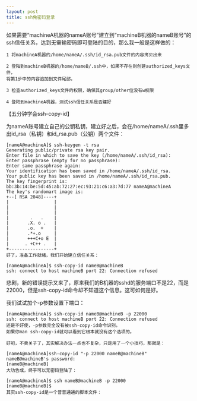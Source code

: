 ```yaml
---
layout: post
title: ssh免密码登录
---
```


如果需要“machineA机器的nameA账号”建立到“machineB机器的nameB账号”的ssh信任关系，达到无需输密码即可登陆的目的，那么我一般是这样做的：

```
1 将machineA机器的/home/nameA/.ssh/id_rsa.pub文件的内容拷贝出来

2 登陆到machineB机器的/home/nameB/.ssh中，如果不存在则创建authorized_keys文件，
将第1步中的内容追加到文件尾部。

3 检查authorized_keys文件的权限，确保其group/other位没有w权限

4 登陆到machineA机器，测试ssh信任关系是否建好
```
【五分钟学会ssh-copy-id】

为nameA账号建立自己的公钥私钥，建立好之后，会在/home/nameA/.ssh里多出id_rsa（私钥）和id_rsa.pub（公钥）两个文件：

```
[nameA@machineA]$ ssh-keygen -t rsa
Generating public/private rsa key pair.
Enter file in which to save the key (/home/nameA/.ssh/id_rsa): 
Enter passphrase (empty for no passphrase): 
Enter same passphrase again: 
Your identification has been saved in /home/nameA/.ssh/id_rsa.
Your public key has been saved in /home/nameA/.ssh/id_rsa.pub.
The key fingerprint is:
bb:3b:14:be:5d:45:ab:72:27:ec:93:21:c6:a3:7d:77 nameA@machineA
The key's randomart image is:
+--[ RSA 2048]----+
|                 |
|                 |
|                 |
|        .   .    |
|       .X. o .   |
|       .o.  +    |
|       .*+.o     |
|       +++C+o E  |
|      . +C++ .   |
+-----------------+
好了，准备工作就绪，我们开始建立信任关系：
```

```
[nameA@machineA]$ ssh-copy-id nameB@machineB
ssh: connect to host machineB port 22: Connection refused
```
悲剧，新的错误提示又来了，原来我们的B机器的sshd的服务端口不是22，而是22000，但是ssh-copy-id命令却不知道这个信息。这可如何是好。

我们试试加个-p参数设置下端口：

```
[nameA@machineA]$ ssh-copy-id nameB@machineB -p 22000
ssh: connect to host machineB port 22: Connection refused
还是不好使，-p参数完全没有被ssh-copy-id命令识别。
如果你man ssh-copy-id就可以看到它根本就没有这个选项的。

好吧，不卖关子了，其实解决办法一点也不复杂，只是用了一个小技巧，那就是：

[nameA@machineA]ssh-copy-id "-p 22000 nameB@machineB"
nameB@machineB's password:
[nameB@machineB]
大功告成，终于可以无密码登陆了：

[nameA@machineA]$ ssh nameB@machineB -p 22000
[nameB@machineB]$
其实ssh-copy-id是一个普普通通的脚本文件：
```
